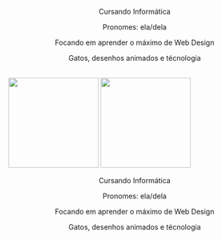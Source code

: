 <div align="center">
<p>Cursando Informática </p>
<p>Pronomes: ela/dela </p>
<p>Focando em aprender o máximo de Web Design</p>
<p>Gatos, desenhos animados e técnologia</p>
</div>
</br>
<div>
<img height="180em" src='https://i.pinimg.com/originals/a5/bc/20/a5bc2096f5769b684761bf7a937d9651.jpg'/>
<img height="180em" src="https://github-readme-stats.vercel.app/api/top-langs/?username=biancadalbianco&layout=compact&langs_count=16&hide_border=true&theme=material-palenight"/>
</div>
<div align="center">
<p>Cursando Informática </p>
<p>Pronomes: ela/dela </p>
<p>Focando em aprender o máximo de Web Design</p>
<p>Gatos, desenhos animados e técnologia</p>
</div>
<!--
**biancadalbianco/biancadalbianco** is a ✨ _special_ ✨ repository because its `README.md` (this file) appears on your GitHub profile.

Here are some ideas to get you started:

- 🔭 I’m currently working on ...
- 🌱 I’m currently learning ...
- 👯 I’m looking to collaborate on ...
- 🤔 I’m looking for help with ...
- 💬 Ask me about ...
- 📫 How to reach me: ...
- 😄 Pronouns: ...
- ⚡ Fun fact: ...
-->
